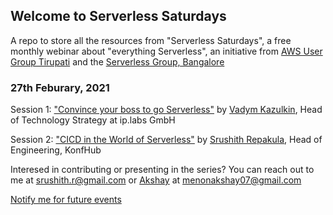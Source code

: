 ## Welcome to Serverless Saturdays

A repo to store all the resources from "Serverless Saturdays", a free monthly webinar about "everything Serverless", an initiative from [AWS User Group Tirupati](https://www.meetup.com/aws-user-group-tirupati) and the [Serverless Group, Bangalore](https://www.meetup.com/Serverless-Bangalore)

### 27th Feburary, 2021

Session 1: ["Convince your boss to go Serverless"](https://www.slideshare.net/VadymKazulkin/convince-your-boss-to-go-serverless-at-aws-user-group-tirupathi-and-serverless-bangalore-meetup) by [Vadym Kazulkin](https://twitter.com/VKazulkin), Head of Technology Strategy at ip.labs GmbH

Session 2: ["CICD in the World of Serverless"](https://www.slideshare.net/SrushithR/cicd-in-the-world-of-serverless-243556208) by [Srushith Repakula](https://twitter.com/SrushithR), Head of Engineering, KonfHub

Interesed in contributing or presenting in the series? You can reach out to me at srushith.r@gmail.com or [Akshay](https://twitter.com/AkshayM03461013) at menonakshay07@gmail.com

[Notify me for future events](https://konf.me/ss-forms)

